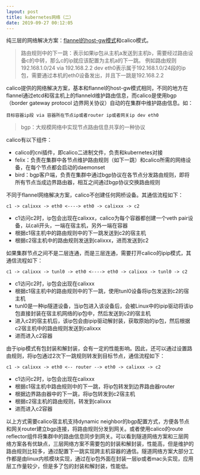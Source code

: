 ```yaml
---
layout: post
title: kubernetes网络（二）
date: 2019-09-27 00:12:05
---
```


纯三层的网络解决方案：[flannel的host-gw模式](http://reborncodinglife.com/2019/09/20/docker-network-3/)和calico模式。

> 路由规则中的下一跳：表示如果ip包从主机a发送到主机b，需要经过路由设备c的中转，那么c的ip就应该配置为主机a的下一跳。
> 例如路由规则192.168.1.0/24 via 192.168.2.2 dev eth0表示属于192.168.1.0/24段的ip包，需要通过本机的eth0设备发出，并且下一跳是192.168.2.2

calico提供的网络解决方案，基本和flannel的host-gw模式相同，不同的地方在flannel通过etcd和宿主机上的flanneld维护路由信息，而calico是使用bgp（border gateway protocol 边界网关协议）自动的在集群中维护路由信息。如：

```
目标容器ip段 via 容器所在节点ip或者router ip或者网关ip dev eth0
```

> bgp：大规模网络中实现节点路由信息共享的一种协议

calico有以下组件：

- calico的cni插件，即calico二进制文件，负责和kubernetes对接
- felix：负责在集群中各节点维护路由规则（如下一跳）和calico所需的网络设备，在每个节点都会启动的daemonset
- bird：bgp客户端，负责在集群中通过bgp协议在各节点分发路由规则，即将所有节点当成边界路由器，相互之间通过bgp协议交换路由规则

不同于flannel网络解决方案，calico不创建任何网桥设备。其通信流程如下：

```
c1 -> calixxx -> eth0 <----> eth0 -> calixxx -> c2
```

- c1访问c2时，ip包会出现在calixxx，calico为每个容器都创建一个veth pair设备，以cali开头，一端在宿主机，另外一端在容器
- 根据c1宿主机中的路由规则中的下一跳发送到c2的宿主机
- 根据c2宿主机中的路由规则发送到calixxx，进而发送到c2

如果集群节点之间不是二层连通，而是三层连通，需要打开calico的ipip模式，其通信流程如下：

```
c1 -> calixxx -> tunl0 -> eth0 <----> eth0 -> calixxx -> tunl0 -> c2
```

- c1访问c2时，ip包会出现在calixxx
- 根据c1宿主机中的路由规则中的下一跳，使用tunl0设备将ip包发送到c2的宿主机
- tunl0是一种ip隧道设备，当ip包进入该设备后，会被Linux中的ipip驱动将该ip包直接封装在宿主机网络的ip包中，然后发送到c2的宿主机
- 进入c2的宿主机后，该ip包会由ipip驱动解封装，获取原始的ip包，然后根据c2宿主机中的路由规则发送到calixxx
- 进而进入c2容器

由于ipip模式有包封装和解封装，会有一定的性能影响。因此，还可以通过设置路由规则，将ip包通过2次下一跳规则转发到目标节点，通信流程如下：


```
c1 -> calixxx -> eth0 <-- router --> eth0 -> calixxx -> c2
```

- c1访问c2时，ip包会出现在calixxx
- 根据c1宿主机中路由规则中的下一跳，将ip包转发到边界路由器router
- 根据边界路由器中的下一跳，将ip包转发到c2宿主机
- 根据c2宿主机的路由规则，转发到calixxx
- 进而进入c2容器

以上方式需要calico宿主机支持dynamic neighbor的bgp配置方式，方便各节点和网关router建立bgp连接，将路由规则分发到网关。或者使用calico的route reflector组件将集群中的路由信息同步到网关。可以看到隧道网络方案和三层网络方案各有优缺点，三层网络方案不需要包的封装和解封装，性能高，但是维护的路由规则比较多，通过配置下一跳实现跨主机容器的通信。隧道网络方案大部分工作都是由linux内核模块实现，通过在ip包外面在封装一层ip或者mac头实现，应用层工作量较少，但是多了包的封装和解封装，性能低。


